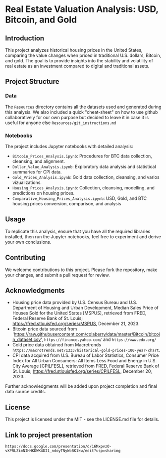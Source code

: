 # Real Estate Valuation Analysis: USD, Bitcoin, and Gold

## Introduction
This project analyzes historical housing prices in the United States, comparing the value changes when priced in traditional U.S. dollars, Bitcoin, and gold. The goal is to provide insights into the stability and volatility of real estate as an investment compared to digital and traditional assets.

## Project Structure

### Data
The `Resources` directory contains all the datasets used and generated during this analysis. 
We also included a quick "cheat-sheet" on how to use github collaboratively for our own purpose but decided to leave it in case it is useful for anyone else `Resources/git_instructions.md`

### Notebooks
The project includes Jupyter notebooks with detailed analysis:
- `Bitcoin_Prices_Analysis.ipynb`: Procedures for BTC data collection, cleansing, and alignment.
- `Dollar_Value_Analysis.ipynb`: Exploratory data analysis and statistical summaries for CPI data.
- `Gold_Prices_Analysis.ipynb`: Gold data collection, cleansing, and varios vizualizations.
- `Housing_Prices_Analysis.ipynb`: Collection, cleansing, modelling, and predictions on housing prices.
- `Comparative_Housing_Prices_Analysis.ipynb`: USD, Gold, and BTC housing prices conversion, comparison, and analysis

## Usage
To replicate this analysis, ensure that you have all the required libraries installed, then run the Jupyter notebooks, feel free to experiment and derive your own conclusions.

## Contributing
We welcome contributions to this project. Please fork the repository, make your changes, and submit a pull request for review.

## Acknowledgments
- Housing price data provided by U.S. Census Bureau and U.S. Department of Housing and Urban Development, Median Sales Price of Houses Sold for the United States [MSPUS], retrieved from FRED, Federal Reserve Bank of St. Louis; https://fred.stlouisfed.org/series/MSPUS, December 21, 2023.
- Bitcoin price data sourced from 'https://raw.githubusercontent.com/colaberry/data/master/Bitcoin/bitcoin_dataset.csv', `https://finance.yahoo.com/` and `https://www.edx.org/` 
- Gold price data obtained from Macretrends `https://macrotrends.net/1333/historical-gold-prices-100-year-chart`.
- CPI data acquired from U.S. Bureau of Labor Statistics, Consumer Price Index for All Urban Consumers: All Items Less Food and Energy in U.S. City Average [CPILFESL], retrieved from FRED, Federal Reserve Bank of St. Louis; https://fred.stlouisfed.org/series/CPILFESL, December 20, 2023..

Further acknowledgments will be added upon project completion and final data source credits.

## License
This project is licensed under the MIT - see the LICENSE.md file for details.

## Link to project presentation
`https://docs.google.com/presentation/d/16MxpvzO-vXPRLZimNIHHKDWK4DI1_ndoyTNyWoBK1kw/edit?usp=sharing`

